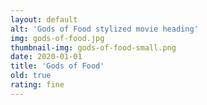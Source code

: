 ```yaml
---
layout: default
alt: 'Gods of Food stylized movie heading'
img: gods-of-food.jpg
thumbnail-img: gods-of-food-small.png
date: 2020-01-01
title: 'Gods of Food'
old: true
rating: fine
---
```

